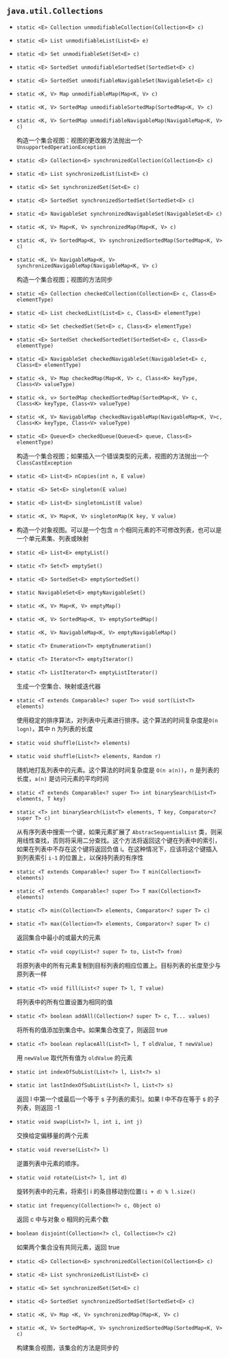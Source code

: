 ## `java.util.Collections`

* `static <E> Collection unmodifiableCollection(Collection<E> c)`

* `static <E> List unmodifiableList(List<E> e)`

* `static <E> Set unmodifiableSet(Set<E> c)`

* `static <E> SortedSet unmodifiableSortedSet(SortedSet<E> c)`

* `static <E> SortedSet unmodifiableNavigableSet(NavigableSet<E> c)`

* `static <K, V> Map unmodifiableMap(Map<K, V> c)`

* `static <K, V> SortedMap unmodifiableSortedMap(SortedMap<K, V> c)`

* `static <K, V> SortedMap unmodifiableNavigableMap(NavigableMap<K, V> c)`

  构造一个集合视图：视图的更改器方法抛出一个 `UnsupportedOperationException`

* `static <E> Collection<E> synchronizedCollection(Collection<E> c)`

* `static <E> List synchronizedList(List<E> c)`

* `static <E> Set synchronizedSet(Set<E> c)`

* `static <E> SortedSet synchronizedSortedSet(SortedSet<E> c)`

* `static <E> NavigableSet synchronizedNavigableSet(NavigableSet<E> c)`

* `static <K, V> Map<K, V> synchronizedMap(Map<K, V> c)`

* `static <K, V> SortedMap<K, V> synchronizedSortedMap(SortedMap<K, V> c)`

* `static <K, V> NavigableMap<K, V> synchronizedNavigableMap(NavigableMap<K, V> c)`

  构造一个集合视图；视图的方法同步

* `static <E> Collection checkedCollection(Collection<E> c, Class<E> elementType)`

* `static <E> List checkedList(List<E> c, Class<E> elementType)`

* `static <E> Set checkedSet(Set<E> c, Class<E> elementType)`

* `static <E> SortedSet checkedSortedSet(SortedSet<E> c, Class<E> elementType)`

* `static <E> NavigableSet checkedNavigableSet(NavigableSet<E> c, Class<E> elementType)`

* `static <k, V> Map checkedMap(Map<K, V> c, Class<K> keyType, Class<V> valueType)`

* `static <k, v> SortedMap checkedSortedMap(SortedMap<K, V> c, Class<K> keyType, Class<V> valueType)`

* `static <K, V> NavigableMap checkedNavigableMap(NavigableMap<K, V>c, Class<K> keyType, Class<V> valueType)`

* `static <E> Queue<E> checkedQueue(Queue<E> queue, Class<E> elementType)`

  构造一个集合视图；如果插入一个错误类型的元素，视图的方法抛出一个 `ClassCastException`

* `static <E> List<E> nCopies(int n, E value)`

* `static <E> Set<E> singleton(E value)`

* `static <E> List<E> singletonList(E value)`

* `static <K, V> Map<K, V> singletonMap(K key, V value)`

* 构造一个对象视图。可以是一个包含 n 个相同元素的不可修改列表，也可以是一个单元素集、列表或映射

* `static <E> List<E> emptyList()`

* `static <T> Set<T> emptySet()`

* `static <E> SortedSet<E> emptySortedSet()`

* `static NavigableSet<E> emptyNavigableSet()`

* `static <K, V> Map<K, V> emptyMap()`

* `static <K, V> SortedMap<K, V> emptySortedMap()`

* `static <K, V> NavigableMap<K, V> emptyNavigableMap()`

* `static <T> Enumeration<T> emptyEnumeration()`

* `static <T> Iterator<T> emptyIterator()`

* `static <T> ListIterator<T> emptyListIterator()`

  生成一个空集合、映射或迭代器

* `static <T extends Comparable<? super T>> void sort(List<T> elements)`

  使用稳定的排序算法，对列表中元素进行排序。这个算法的时间复杂度是`O(n logn)`，其中 n 为列表的长度

* `static void shuffle(List<?> elements)`

* `static void shuffle(List<?> elements, Random r)`

  随机地打乱列表中的元素。这个算法的时间复杂度是 `O(n a(n))`，n 是列表的长度，`a(n)` 是访问元素的平均时间

* `static <T extends Comparable<? super T>> int binarySearch(List<T> elements, T key)`

* `static <T> int binarySearch(List<T> elements, T key, Comparator<? super T> c)`

  从有序列表中搜索一个键，如果元素扩展了 `AbstracSequentialList` 类，则采用线性查找，否则将采用二分查找。这个方法将返回这个键在列表中的索引，如果在列表中不存在这个键将返回负值 i。在这种情况下，应该将这个键插入到列表索引 `i-1` 的位置上，以保持列表的有序性

* `static <T extends Comparable<? super T>> T min(Collection<T> elements)`

* `static <T extends Comparable<? super T>> T max(Collection<T> elements)`

* `static <T> min(Collection<T> elements, Comparator<? super T> c)`

* `static <T> max(Collection<T> elements, Comparator<? super T> c)`

  返回集合中最小的或最大的元素

* `static <T> void copy(List<? super T> to, List<T> from)`

  将原列表中的所有元素复制到目标列表的相应位置上。目标列表的长度至少与原列表一样

* `static <T> void fill(List<? super T> l, T value)`

  将列表中的所有位置设置为相同的值

* `static <T> boolean addAll(Collection<? super T> c, T... values)`

  将所有的值添加到集合中。如果集合改变了，则返回 true

* `static <T> boolean replaceAll(List<T> l, T oldValue, T newValue)`

  用 `newValue` 取代所有值为 `oldValue` 的元素

* `static int indexOfSubList(List<?> l, List<?> s)`

* `static int lastIndexOfSubList(List<?> l, List<?> s)`

  返回 l 中第一个或最后一个等于 s 子列表的索引。如果 l 中不存在等于 s 的子列表，则返回 -1

* `static void swap(List<?> l, int i, int j)`

  交换给定偏移量的两个元素

* `static void reverse(List<?> l)`

  逆置列表中元素的顺序。

* `static void rotate(List<?> l, int d)`

  旋转列表中的元素，将索引 i 的条目移动到位置`(i + d）% l.size()`

* `static int frequency(Collection<?> c, Object o)`

  返回 c 中与对象 o 相同的元素个数

* `boolean disjoint(Collection<?> cl, Collection<?> c2)`

  如果两个集合没有共同元素，返回 true
  
* `static <E> Collection<E> synchronizedCollection(Collection<E> c)`

* `static <E> List synchronizedList(List<E> c)`

* `static <E> Set synchronizedSet(Set<E> c)`

* `static <E> SortedSet synchronizedSortedSet(SortedSet<E> c)`

* `static <K, V> Map <K, V> synchronizedMap(Map<K, V> c)`

* `static <K, V> SortedMap<K, V> synchronizedSortedMap(SortedMap<K, V> c)`

    构建集合视图，该集合的方法是同步的
    
    